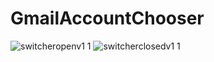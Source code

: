# GmailAccountChooser
![switcheropenv1 1](https://cloud.githubusercontent.com/assets/23381860/20314325/e1beec80-ab27-11e6-9c87-7d2d706b0a10.png)
![switcherclosedv1 1](https://cloud.githubusercontent.com/assets/23381860/20314326/e1cf05ca-ab27-11e6-9abf-64525b948ccb.png)


